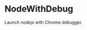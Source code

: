 # NodeWithDebug
Launch nodejs with Chrome debugger.


















































